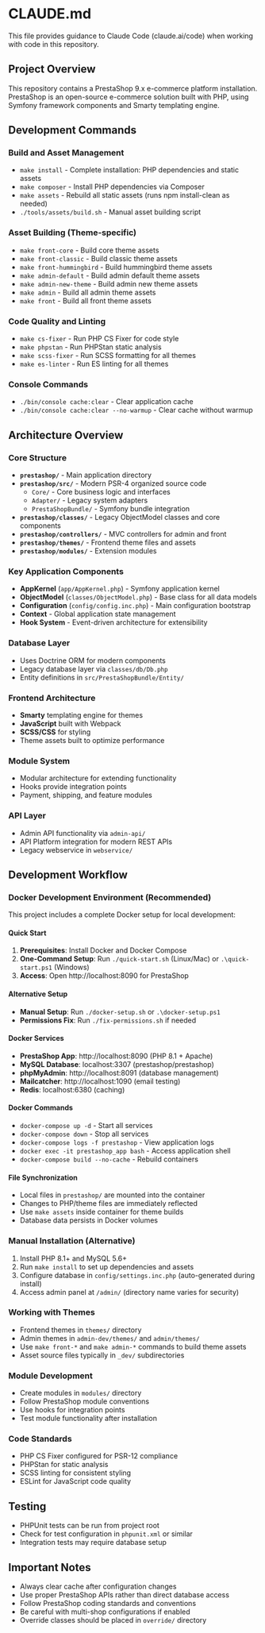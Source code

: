 # CLAUDE.md

This file provides guidance to Claude Code (claude.ai/code) when working with code in this repository.

## Project Overview

This repository contains a PrestaShop 9.x e-commerce platform installation. PrestaShop is an open-source e-commerce solution built with PHP, using Symfony framework components and Smarty templating engine.

## Development Commands

### Build and Asset Management
- `make install` - Complete installation: PHP dependencies and static assets
- `make composer` - Install PHP dependencies via Composer
- `make assets` - Rebuild all static assets (runs npm install-clean as needed)
- `./tools/assets/build.sh` - Manual asset building script

### Asset Building (Theme-specific)
- `make front-core` - Build core theme assets
- `make front-classic` - Build classic theme assets
- `make front-hummingbird` - Build hummingbird theme assets
- `make admin-default` - Build admin default theme assets
- `make admin-new-theme` - Build admin new theme assets
- `make admin` - Build all admin theme assets
- `make front` - Build all front theme assets

### Code Quality and Linting
- `make cs-fixer` - Run PHP CS Fixer for code style
- `make phpstan` - Run PHPStan static analysis
- `make scss-fixer` - Run SCSS formatting for all themes
- `make es-linter` - Run ES linting for all themes

### Console Commands
- `./bin/console cache:clear` - Clear application cache
- `./bin/console cache:clear --no-warmup` - Clear cache without warmup

## Architecture Overview

### Core Structure
- **`prestashop/`** - Main application directory
- **`prestashop/src/`** - Modern PSR-4 organized source code
  - `Core/` - Core business logic and interfaces  
  - `Adapter/` - Legacy system adapters
  - `PrestaShopBundle/` - Symfony bundle integration
- **`prestashop/classes/`** - Legacy ObjectModel classes and core components
- **`prestashop/controllers/`** - MVC controllers for admin and front
- **`prestashop/themes/`** - Frontend theme files and assets
- **`prestashop/modules/`** - Extension modules

### Key Application Components
- **AppKernel** (`app/AppKernel.php`) - Symfony application kernel
- **ObjectModel** (`classes/ObjectModel.php`) - Base class for all data models
- **Configuration** (`config/config.inc.php`) - Main configuration bootstrap
- **Context** - Global application state management
- **Hook System** - Event-driven architecture for extensibility

### Database Layer
- Uses Doctrine ORM for modern components
- Legacy database layer via `classes/db/Db.php`
- Entity definitions in `src/PrestaShopBundle/Entity/`

### Frontend Architecture
- **Smarty** templating engine for themes
- **JavaScript** built with Webpack
- **SCSS/CSS** for styling
- Theme assets built to optimize performance

### Module System
- Modular architecture for extending functionality
- Hooks provide integration points
- Payment, shipping, and feature modules

### API Layer
- Admin API functionality via `admin-api/`
- API Platform integration for modern REST APIs
- Legacy webservice in `webservice/`

## Development Workflow

### Docker Development Environment (Recommended)

This project includes a complete Docker setup for local development:

#### Quick Start
1. **Prerequisites**: Install Docker and Docker Compose
2. **One-Command Setup**: Run `./quick-start.sh` (Linux/Mac) or `.\quick-start.ps1` (Windows)
3. **Access**: Open http://localhost:8090 for PrestaShop

#### Alternative Setup
- **Manual Setup**: Run `./docker-setup.sh` or `.\docker-setup.ps1`
- **Permissions Fix**: Run `./fix-permissions.sh` if needed

#### Docker Services
- **PrestaShop App**: http://localhost:8090 (PHP 8.1 + Apache)
- **MySQL Database**: localhost:3307 (prestashop/prestashop)
- **phpMyAdmin**: http://localhost:8091 (database management)
- **Mailcatcher**: http://localhost:1090 (email testing)
- **Redis**: localhost:6380 (caching)

#### Docker Commands
- `docker-compose up -d` - Start all services
- `docker-compose down` - Stop all services
- `docker-compose logs -f prestashop` - View application logs
- `docker exec -it prestashop_app bash` - Access application shell
- `docker-compose build --no-cache` - Rebuild containers

#### File Synchronization
- Local files in `prestashop/` are mounted into the container
- Changes to PHP/theme files are immediately reflected
- Use `make assets` inside container for theme builds
- Database data persists in Docker volumes

### Manual Installation (Alternative)
1. Install PHP 8.1+ and MySQL 5.6+
2. Run `make install` to set up dependencies and assets
3. Configure database in `config/settings.inc.php` (auto-generated during install)
4. Access admin panel at `/admin/` (directory name varies for security)

### Working with Themes
- Frontend themes in `themes/` directory
- Admin themes in `admin-dev/themes/` and `admin/themes/`
- Use `make front-*` and `make admin-*` commands to build theme assets
- Asset source files typically in `_dev/` subdirectories

### Module Development
- Create modules in `modules/` directory
- Follow PrestaShop module conventions
- Use hooks for integration points
- Test module functionality after installation

### Code Standards
- PHP CS Fixer configured for PSR-12 compliance
- PHPStan for static analysis
- SCSS linting for consistent styling
- ESLint for JavaScript code quality

## Testing
- PHPUnit tests can be run from project root
- Check for test configuration in `phpunit.xml` or similar
- Integration tests may require database setup

## Important Notes
- Always clear cache after configuration changes
- Use proper PrestaShop APIs rather than direct database access
- Follow PrestaShop coding standards and conventions
- Be careful with multi-shop configurations if enabled
- Override classes should be placed in `override/` directory
